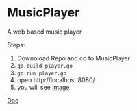 # MusicPlayer
A web based music player


Steps: 
1. Downoload Repo and cd to MusicPlayer
2. `go build player.go`
3. `go run player.go`
4. open http://localhost:8080/
5. you will see [image](Sample.png)


[Doc](https://ashutoshcp.github.io/MusicPlayer/)
